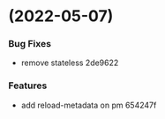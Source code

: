 #  (2022-05-07)


### Bug Fixes

* remove stateless 2de9622


### Features

* add reload-metadata on pm 654247f



